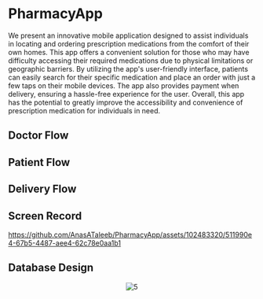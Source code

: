 # PharmacyApp
We present an innovative mobile application designed to assist individuals in locating and ordering prescription medications from the comfort of their own homes. This app offers a convenient solution for those who may have difficulty accessing their required medications due to physical limitations or geographic barriers. By utilizing the app's user-friendly interface, patients can easily search for their specific medication and place an order with just a few taps on their mobile devices. The app also provides payment when delivery, ensuring a hassle-free experience for the user. Overall, this app has the potential to greatly improve the accessibility and convenience of prescription medication for individuals in need.
<br>
## Doctor Flow
## Patient Flow
## Delivery Flow
## Screen Record
https://github.com/AnasATaleeb/PharmacyApp/assets/102483320/511990e4-67b5-4487-aee4-62c78e0aa1b1

## Database Design
<p align="center">
   <img src="https://github.com/AnasATaleeb/PharmacyApp/assets/102483320/17e4bea5-7a86-41a2-b5a0-a120fec8e3d5" alt="5"><br>
</p>
